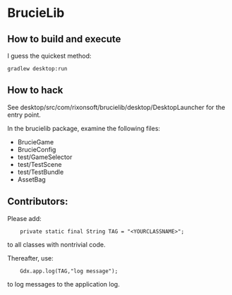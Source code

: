 # BrucieLib

## How to build and execute

I guess the quickest method:
```
gradlew desktop:run
```

## How to hack

See desktop/src/com/rixonsoft/brucielib/desktop/DesktopLauncher for the entry point.

In the brucielib package, examine the following files:

  * BrucieGame
  * BrucieConfig
  * test/GameSelector
  * test/TestScene
  * test/TestBundle
  * AssetBag

## Contributors:

Please add:
```
    private static final String TAG = "<YOURCLASSNAME>";
```
to all classes with nontrivial code.

Thereafter, use:
```
    Gdx.app.log(TAG,"log message");
```
to log messages to the application log.

